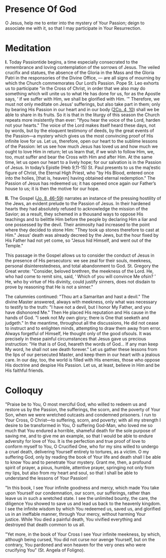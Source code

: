 # Presence Of God

O Jesus, help me to enter into the mystery of Your Passion; deign to associate me with it, so that I may participate in Your Resurrection.

# Meditation

**I.** Today Passiontide begins, a time especially consecrated to the remembrance and loving contemplation of the sorrows of Jesus. The veiled crucifix and statues, the absence of the Gloria in the Mass and the Gloria Patri in the responsories of the Divine Office, — are all signs of mourning by which the Church commemorates Our Lord’s Passion. Pope St. Leo exhorts us to participate "in the Cross of Christ, in order that we also may do something which will unite us to what He has done for us, for as the Apostle says, ‘ if we suffer with Him, we shall be glorified with Him. ’" Therefore, we must not only meditate on Jesus’ sufferings, but also take part in them; only by bearing His Passion in our heart and in our body ([2Co. 4, 10](https://vulgata.online/bible/2Co.4?ed=DR2&vfn=DR2.2Co.4.10:vs)) shall we be able to share in its fruits. So it is that in the liturgy of this season the Church repeats more insistently than ever: "Ifyou hear the voice of the Lord, harden not your hearts." The voice of the Lord makes itself heard these days, not by words, but by the eloquent testimony of deeds, by the great events of the Passion—a mystery which gives us the most convincing proof of His infinite love for us. Let us, therefore, open our heart to the sublime lessons of the Passion: let us see how much Jesus has loved us and how much we ought to love Him in return; let us learn that, if we wish to follow Him, we, too, must suffer and bear the Cross with Him and after Him. At the same time, let us open our heart to a lively hope; for our salvation is in the Passion of Jesus. In today’s Epistle (Heb 9,11-15) St. Paul presents to us the maj’estic figure of Christ, the Eternal High Priest, who "by His Blood, entered once into the holies, \[that is, heaven\] having obtained eternal redemption." The Passion of Jesus has redeemed us; it has opened once again our Father’s house to us; it is then the motive for our hope.

**II.** The Gospel ([Jo. 8, 46-59](https://vulgata.online/bible/Jo.8?ed=DR2&vfn=DR2.Jo.8.46-59:vs)) narrates an instance of the pressing hostility of the Jews, an evident prelude to the Passion of Jesus. In their hardened hearts they had absolutely refused to acknowledge the mission of the Savior; as a result, they schemed in a thousand ways to oppose His teachings and to belittle Him before the people by declaring Him a liar and one possessed by the devil. Their animosity had increased to the point where they decided to stone Him: "They took up stones therefore to cast at Him." Jesus’ death was already decreed by the Jews, but the hour fixed by His Father had not yet come, so "Jesus hid Himself, and went out of the Temple."

This passage in the Gospel allows us to consider the conduct of Jesus in the presence of His persecutors: we see zeal for their souls, meekness, personal disinterestedness, and total abandonment to God. St. Gregory the Great wrote: "Consider, beloved brethren, the meekness of the Lord. He, who had come to remit sins, said, ‘ Which of you will convince Me ofsin? ’ He, who by virtue of His divinity, could justify sinners, does not disdain to prove by reasoning that He is not a sinner."

The calumnies continued: "Thou art a Samaritan and hast a devil." The divine Master answered, always with meekness, only what was necessary to testify to the truth: "I have not a devil, but I honor My Father, and you have dishonored Me." Then He placed His reputation and His cause in the hands of God. "I seek not My own glory; there is One that seeketh and judgeth." In the meantime, throughout all the discussions, He did not cease to instruct and to enlighten minds, attempting to draw them away from error. Always forgetful of Himself, He thought only of the good ofsouls. It was precisely in these painful circumstances that Jesus gave us precious instruction: "He that is of God, heareth the words of God... If any man keep My word, he shall not see death forever." Let us gather these lessons from the lips of our persecuted Master, and keep them in our heart with a jealous care. In our day, too, the world is filled with His enemies, those who oppose His doctrine and despise His Passion. Let us, at least, believe in Him and be His faithful friends.

# Colloquy

"Praise be to You, O most merciful God, who willed to redeem us and restore us by the Passion, the sufferings, the scorn, and the poverty of Your Son, when we were wretched outcasts and condemned prisoners. I run to Your Cross, O Christ—to suffering, scorn, and poverty; with all my strength I desire to be transformed in You, O suffering God-Man, who loved me so much that You endured a horrible, shameful death for the sole purpose of saving me, and to give me an example, so that I would be able to endure adversity for love of You. It is the perfection and true proof of love to conform myself to You, O Crucified One, who for my sins willed to undergo a cruel death, delivering Yourself entirely to tortures, as a victim. O my suffering God, only by reading the book of Your life and death shall I be able to know You and to penetrate Your mystery. Grant me, then, a profound spirit of prayer, a pious, humble, attentive prayer, springing not only from my lips, but also from my heart and soul, so that I shall be able to understand the lessons of Your Passion!

"In this book, I see Your infinite goodness and mercy, which made You take upon Yourself our condemnation, our scorn, our sufferings, rather than leave us in such a wretched state. I see the unlimited bounty, the care, the diligence You showed to save us and lead us back to the heavenly kingdom. I see the infinite wisdom by which You redeemed us, saved us, and glorified us in an ineffable manner, through Your mercy, without harming Your justice. While You died a painful death, You vivified everything and destroyed that death common to us all.

"Yet more, in the book of Your Cross I see Your infinite meekness, by which, although being cursed, You did not curse nor avenge Yourself, but on the contrary, You pardoned and won heaven for the very ones who were crucifying You" (St. Angela of Foligno).
